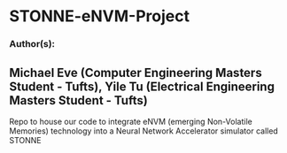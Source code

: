 # STONNE-eNVM-Project
### Author(s): 
## Michael Eve (Computer Engineering Masters Student - Tufts), Yile Tu (Electrical Engineering Masters Student - Tufts)
Repo to house our code to integrate eNVM (emerging Non-Volatile Memories) technology into a Neural Network Accelerator simulator called STONNE
